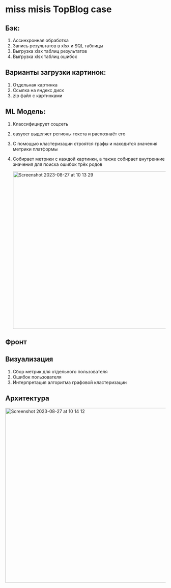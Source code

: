 # miss misis TopBlog case

## Бэк:
1) Ассинхронная обработка
2) Запись результатов в xlsx и SQL таблицы
3)  Выгрузкa xlsx таблиц результатов
4) Выгрузка xlsx таблиц ошибок

## Варианты загрузки картинок:
1) Отдельная картинка
2) Ссылка на яндекс диск
3) zip файл с картинками
   
## ML Модель:
1) Классифицирует соцсеть
2) easyocr выделяет регионы текста и распознаёт его
3) С помощью кластеризации строятся графы и находится значения метрики платформы
4) Собирает метрики с каждой картинки, а также собирает внутренние значения для поиска ошибок трёх родов

   <img width="495" alt="Screenshot 2023-08-27 at 10 13 29" src="https://github.com/Sapf3ar/topblog_case/assets/70803676/e6e1297c-2ce9-4d7a-88bb-83ae225ab7eb">

## Фронт
 

## Визуализация
1) Сбор метрик для отдельного пользователя
2) Ошибок пользователя
3) Интерпретация алгоритма графовой кластеризации

   
## Архитектура
<img width="550" alt="Screenshot 2023-08-27 at 10 14 12" src="https://github.com/Sapf3ar/topblog_case/assets/70803676/fc88b733-b1e1-4225-b579-36170a0ad88f">

